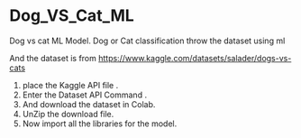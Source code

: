 # Dog_VS_Cat_ML
Dog vs cat ML Model. Dog or Cat  classification  throw the dataset using ml 

And the dataset is from https://www.kaggle.com/datasets/salader/dogs-vs-cats 
1. place the Kaggle API file .
2. Enter the Dataset API Command .
3. And download the dataset in Colab.
4. UnZip the download file.
5. Now import all the libraries for the model.
